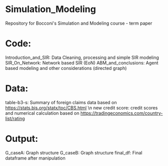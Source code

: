 # Simulation_Modeling
Repository for Bocconi's Simulation and Modeling course - term paper

# Code:
Introduction_and_SIR: Data Cleaning, processing and simple SIR modeling
SIR_On_Network: Network based SIR (EoN)
ABM_and_conclusions: Agent based modeling and other considerations (directed graph)

# Data:
table-b3-s: Summary of foreign claims data based on https://stats.bis.org/statx/toc/CBS.html \n
new credit score: credit scores and numerical calculation based on https://tradingeconomics.com/country-list/rating

# Output:
G_caseA: Graph structure
G_caseB: Graph structure
final_df: Final dataframe after manipulation
